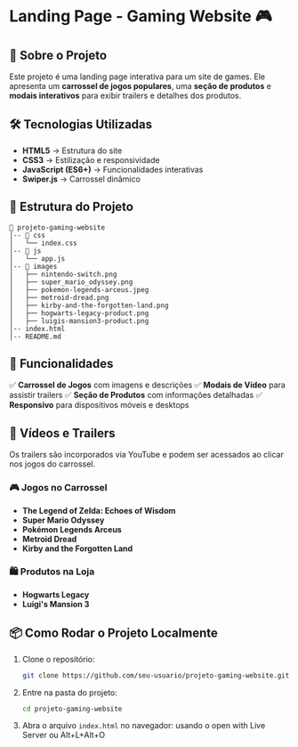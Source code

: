 # Landing Page - Gaming Website 🎮

## 📌 Sobre o Projeto
Este projeto é uma landing page interativa para um site de games. Ele apresenta um **carrossel de jogos populares**, uma **seção de produtos** e **modais interativos** para exibir trailers e detalhes dos produtos.

## 🛠️ Tecnologias Utilizadas
- **HTML5** → Estrutura do site
- **CSS3** → Estilização e responsividade
- **JavaScript (ES6+)** → Funcionalidades interativas
- **Swiper.js** → Carrossel dinâmico

## 📂 Estrutura do Projeto
```
📁 projeto-gaming-website
│-- 📁 css
│   └── index.css
│-- 📁 js
│   └── app.js
│-- 📁 images
│   ├── nintendo-switch.png
│   ├── super_mario_odyssey.png
│   ├── pokemon-legends-arceus.jpeg
│   ├── metroid-dread.png
│   ├── kirby-and-the-forgotten-land.png
│   ├── hogwarts-legacy-product.png
│   ├── luigis-mansion3-product.png
│-- index.html
│-- README.md
```

## 🚀 Funcionalidades
✅ **Carrossel de Jogos** com imagens e descrições
✅ **Modais de Vídeo** para assistir trailers
✅ **Seção de Produtos** com informações detalhadas
✅ **Responsivo** para dispositivos móveis e desktops

## 🎥 Vídeos e Trailers
Os trailers são incorporados via YouTube e podem ser acessados ao clicar nos jogos do carrossel.

### 🎮 Jogos no Carrossel
- **The Legend of Zelda: Echoes of Wisdom**
- **Super Mario Odyssey**
- **Pokémon Legends Arceus**
- **Metroid Dread**
- **Kirby and the Forgotten Land**

### 🛍️ Produtos na Loja
- **Hogwarts Legacy**
- **Luigi's Mansion 3**

## 📦 Como Rodar o Projeto Localmente
1. Clone o repositório:
   ```sh
   git clone https://github.com/seu-usuario/projeto-gaming-website.git
   ```
2. Entre na pasta do projeto:
   ```sh
   cd projeto-gaming-website
   ```
3. Abra o arquivo `index.html` no navegador:
   usando o open with Live Server ou Alt+L+Alt+O
